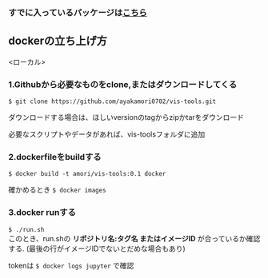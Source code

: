 ### すでに入っているパッケージは[こちら](https://github.com/jupyter/docker-stacks/wiki/aarch64-datascience-notebook-bada6c21e945)

## dockerの立ち上げ方  
<ローカル>
### **1.Githubから必要なものをclone,またはダウンロードしてくる** 
```$ git clone https://github.com/ayakamori0702/vis-tools.git``` 

ダウンロードする場合は、ほしいversionのtagからzipかtarをダウンロード

必要なスクリプトやデータがあれば、vis-toolsフォルダに追加
### **2.dockerfileをbuildする**  
```$ docker build -t amori/vis-tools:0.1 docker```  

確かめるとき
```$ docker images```

### **3.docker runする**  
```$ ./run.sh```  
このとき、run.shの **リポジトリ名:タグ名 またはイメージID** が合っているか確認する.
(最後の行がイメージIDでないとだめな場合もあり)

tokenは
```$ docker logs jupyter``` 
で確認



